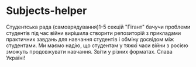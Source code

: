 # Subjects-helper
Студентська рада (самоврядування)1-5 секцій "Гігант" бачучи проблеми студентів під час війни вирішила створити репозиторій з прикладами практичних завдань для навчання студентів і обміну досвідом між студентами. Ми маємо надію, що студентам у тяжкі часи війни з росією зможуть продовжувати навчання. Звіти у різних форматах. 
Слава Україні!
